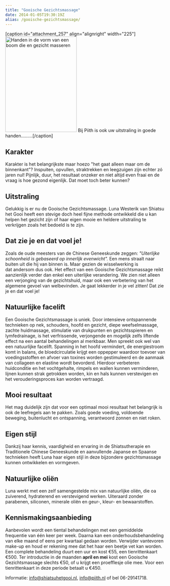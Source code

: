 ```yaml
---
title: "Gooische Gezichtsmassage"
date: 2014-01-05T19:30:19Z
alias: /gooische-gezichtsmassage/
---
```

[caption id="attachment_257" align="alignright" width="225"]<img class="size-medium wp-image-257" alt="Handen in de vorm van een boom die en gezicht masseren" src="https://res.cloudinary.com/piith/image/upload/2013/04/480026_359882404123036_489748388_n-225x300.jpg" width="225" height="300" /> Bij Piith is ook uw uitstraling in goede handen.........[/caption]

<h2>Karakter</h2>

Karakter is het belangrijkste maar hoezo "het gaat alleen maar om de binnenkant"?
Inspuiten, opvullen, straktrekken en leegzuigen zijn echter zó jaren nul!
Pijnlijk, duur, het resultaat onzeker en niet altijd even fraai en de vraag is hoe gezond eigenlijk.
Dat moet toch beter kunnen?

<h2>Uitstraling</h2>

Gelukkig is er nu de Gooische Gezichtsmassage.
Luna Westerik van Shiatsu het Gooi heeft een
stevige doch heel fijne methode ontwikkeld die u kan helpen het gezicht zijn of haar eigen mooie en heldere uitstraling te verkrijgen zoals het bedoeld is te zijn.

<!--more-->

<h2>Dat zie je en dat voel je!</h2>

Zoals de oude meesters van de Chinese Geneeskunde zeggen:
<em>"Uiterlijke schoonheid is gebaseerd op innerlijk evenwicht".</em>
Een mens straalt naar buiten uit die hij van binnen is.
Maar gezien de wisselwerking is dat andersom dus ook.
Het effect van een Gooische Gezichtsmassage reikt aanzienlijk verder dan enkel een uiterlijke verandering. We zien niet alleen een verjonging van de gezichtshuid, maar ook een verbetering van het algemene gevoel van welbevinden.
Je gaat lekkerder in je vel zitten!
Dat zie je en dat voel je!

<h2>Natuurlijke facelift</h2>

Een Gooische Gezichtsmassage is uniek.
Door intensieve ontspannende technieken op nek, schouders, hoofd en gezicht, diepe weefselmassage, zachte huidmassage, stimulatie van drukpunten en gezichtsspieren en lymfedrainage, is het verfrissende, verjongende en mogelijk zelfs liftende effect na een aantal behandelingen al merkbaar.
Men spreekt ook wel van een natuurlijke facelift.
Spanning in het hoofd vermindert, de energiestroom komt in balans, de bloedcirculatie krijgt een oppepper waardoor toevoer van voedingsstoffen en afvoer van toxines worden gestimuleerd en de aanmaak van collageen en elastine wordt bevorderd.
Hierdoor verbeteren huidconditie en het vochtgehalte, rimpels en wallen kunnen verminderen, lijnen kunnen strak getrokken worden, kin en hals kunnen verstevigen en het verouderingsproces kan worden vertraagd.

<h2>Mooi resultaat</h2>

Het mag duidelijk zijn dat voor een optimaal mooi resultaat het belangrijk is ook de leefregels aan te pakken. Zoals goede voeding, voldoende beweging, buitenlucht en ontspanning, verantwoord zonnen en niet roken.

<h2>Eigen stijl</h2>

Dankzij haar kennis, vaardigheid en ervaring in de Shiatsutherapie en Traditionele Chinese Geneeskunde en aanvullende Japanse en Spaanse technieken heeft Luna haar eigen stijl in deze bijzondere gezichtsmassage kunnen ontwikkelen en vormgeven.

<h2>Natuurlijke oliën</h2>

Luna werkt met een zelf samengestelde mix van natuurlijke oliën, die oa zuiverend, hydraterend en verstevigend werken. Uiteraard zonder parabenen, siliconen, minerale oliën en geur-, kleur- en bewaarstoffen.

<h2>Kennismakingsaanbieding</h2>

Aanbevolen wordt een tiental behandelingen met een gemiddelde frequentie van één keer per week.
Daarna kan een onderhoudsbehandeling van elke maand of eens per kwartaal gedaan worden.
Verwijder vantevoren make-up en houd er rekening mee dat het haar een beetje vet kan worden.
Een complete behandeling duurt een uur en kost €55, een tienrittenkaart €500.
Ter introductie in de maanden<strong> april en mei</strong> kost een Gooische Gezichtsmassage slechts €50, of u krijgt een proefflesje olie mee. Voor een tienrittenkaart in deze periode betaalt u €450.

Informatie: <a href="mailto:info@shiatsuhetgooi.nl">info@shiatsuhetgooi.nl</a>, <a href="info@piith.nl">info@piith.nl</a> of bel 06-29141718.